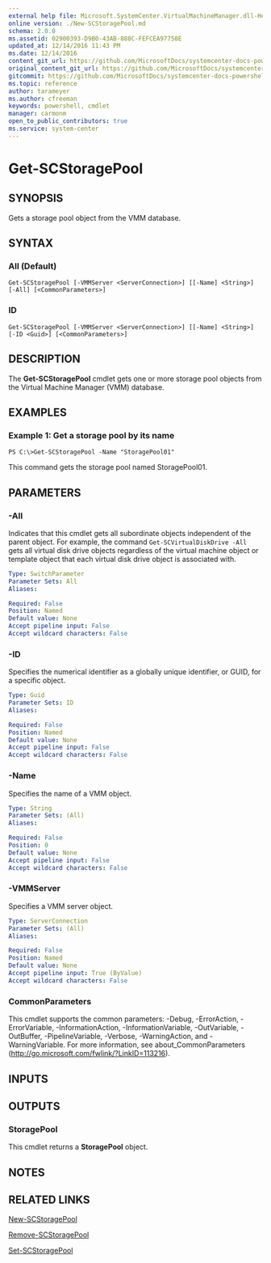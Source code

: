 ```yaml
---
external help file: Microsoft.SystemCenter.VirtualMachineManager.dll-Help.xml
online version: ./New-SCStoragePool.md
schema: 2.0.0
ms.assetid: 02900393-D9B0-43AB-888C-FEFCEA97750E
updated_at: 12/14/2016 11:43 PM
ms.date: 12/14/2016
content_git_url: https://github.com/MicrosoftDocs/systemcenter-docs-powershell/blob/master/systemcenter-cmdlets/SystemCenter2016/VirtualMachineManager/v1.0/Get-SCStoragePool.md
original_content_git_url: https://github.com/MicrosoftDocs/systemcenter-docs-powershell/blob/master/systemcenter-cmdlets/SystemCenter2016/VirtualMachineManager/v1.0/Get-SCStoragePool.md
gitcommit: https://github.com/MicrosoftDocs/systemcenter-docs-powershell/blob/96cd9bd2780eb6b78c540fa00d3b8a4313e3ed40/systemcenter-cmdlets/SystemCenter2016/VirtualMachineManager/v1.0/Get-SCStoragePool.md
ms.topic: reference
author: tarameyer
ms.author: cfreeman
keywords: powershell, cmdlet
manager: carmonm
open_to_public_contributors: true
ms.service: system-center
---
```


# Get-SCStoragePool

## SYNOPSIS
Gets a storage pool object from the VMM database.

## SYNTAX

### All (Default)
```
Get-SCStoragePool [-VMMServer <ServerConnection>] [[-Name] <String>] [-All] [<CommonParameters>]
```

### ID
```
Get-SCStoragePool [-VMMServer <ServerConnection>] [[-Name] <String>] [-ID <Guid>] [<CommonParameters>]
```

## DESCRIPTION
The **Get-SCStoragePool** cmdlet gets one or more storage pool objects from the Virtual Machine Manager (VMM) database.

## EXAMPLES

### Example 1: Get a storage pool by its name
```
PS C:\>Get-SCStoragePool -Name "StoragePool01"
```

This command gets the storage pool named StoragePool01.

## PARAMETERS

### -All
Indicates that this cmdlet gets all subordinate objects independent of the parent object.
For example, the command `Get-SCVirtualDiskDrive -All` gets all virtual disk drive objects regardless of the virtual machine object or template object that each virtual disk drive object is associated with.

```yaml
Type: SwitchParameter
Parameter Sets: All
Aliases: 

Required: False
Position: Named
Default value: None
Accept pipeline input: False
Accept wildcard characters: False
```

### -ID
Specifies the numerical identifier as a globally unique identifier, or GUID, for a specific object.

```yaml
Type: Guid
Parameter Sets: ID
Aliases: 

Required: False
Position: Named
Default value: None
Accept pipeline input: False
Accept wildcard characters: False
```

### -Name
Specifies the name of a VMM object.

```yaml
Type: String
Parameter Sets: (All)
Aliases: 

Required: False
Position: 0
Default value: None
Accept pipeline input: False
Accept wildcard characters: False
```

### -VMMServer
Specifies a VMM server object.

```yaml
Type: ServerConnection
Parameter Sets: (All)
Aliases: 

Required: False
Position: Named
Default value: None
Accept pipeline input: True (ByValue)
Accept wildcard characters: False
```

### CommonParameters
This cmdlet supports the common parameters: -Debug, -ErrorAction, -ErrorVariable, -InformationAction, -InformationVariable, -OutVariable, -OutBuffer, -PipelineVariable, -Verbose, -WarningAction, and -WarningVariable. For more information, see about_CommonParameters (http://go.microsoft.com/fwlink/?LinkID=113216).

## INPUTS

## OUTPUTS

### StoragePool
This cmdlet returns a **StoragePool** object.

## NOTES

## RELATED LINKS

[New-SCStoragePool](xref:SystemCenter2016/VirtualMachineManager/v1.0/New-SCStoragePool.md)

[Remove-SCStoragePool](xref:SystemCenter2016/VirtualMachineManager/v1.0/Remove-SCStoragePool.md)

[Set-SCStoragePool](xref:SystemCenter2016/VirtualMachineManager/v1.0/Set-SCStoragePool.md)

